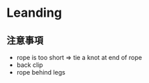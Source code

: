 # Leanding

## 注意事項

- rope is too short => tie a knot at end of rope
- back clip
- rope behind legs
